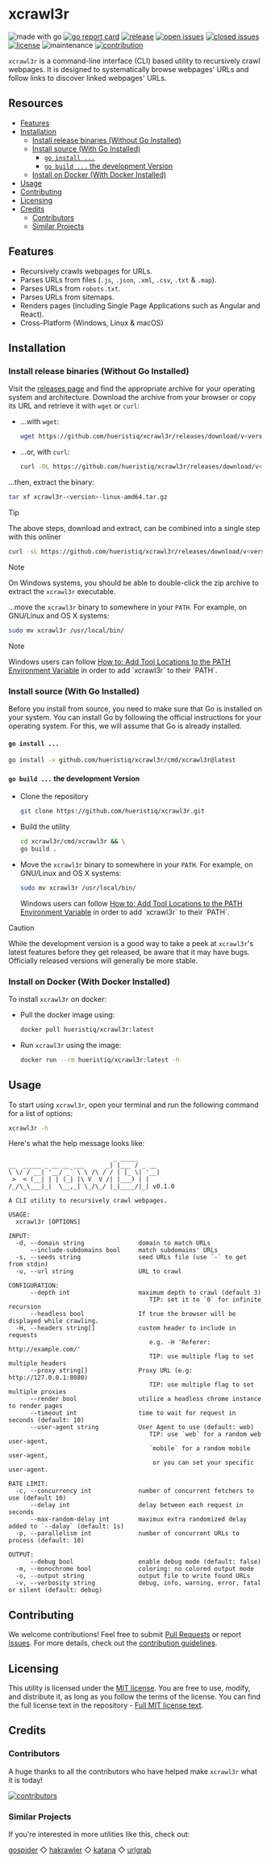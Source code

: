 # xcrawl3r

![made with go](https://img.shields.io/badge/made%20with-Go-1E90FF.svg) [![go report card](https://goreportcard.com/badge/github.com/hueristiq/xcrawl3r)](https://goreportcard.com/report/github.com/hueristiq/xcrawl3r) [![release](https://img.shields.io/github/release/hueristiq/xcrawl3r?style=flat&color=1E90FF)](https://github.com/hueristiq/xcrawl3r/releases) [![open issues](https://img.shields.io/github/issues-raw/hueristiq/xcrawl3r.svg?style=flat&color=1E90FF)](https://github.com/hueristiq/xcrawl3r/issues?q=is:issue+is:open) [![closed issues](https://img.shields.io/github/issues-closed-raw/hueristiq/xcrawl3r.svg?style=flat&color=1E90FF)](https://github.com/hueristiq/xcrawl3r/issues?q=is:issue+is:closed) [![license](https://img.shields.io/badge/license-MIT-gray.svg?color=1E90FF)](https://github.com/hueristiq/xcrawl3r/blob/master/LICENSE) ![maintenance](https://img.shields.io/badge/maintained%3F-yes-1E90FF.svg) [![contribution](https://img.shields.io/badge/contributions-welcome-1E90FF.svg)](https://github.com/hueristiq/xcrawl3r/blob/master/CONTRIBUTING.md)

`xcrawl3r` is a command-line interface (CLI) based utility to recursively crawl webpages. It is designed to systematically browse webpages' URLs and follow links to discover linked webpages' URLs.

## Resources

* [Features](#features)
* [Installation](#installation)
	* [Install release binaries (Without Go Installed)](#install-release-binaries-without-go-installed)
	* [Install source (With Go Installed)](#install-source-with-go-installed)
		* [`go install ...`](#go-install)
		* [`go build ...` the development Version](#go-build--the-development-version)
	* [Install on Docker (With Docker Installed)](#install-on-docker-with-docker-installed)
* [Usage](#usage)
* [Contributing](#contributing)
* [Licensing](#licensing)
* [Credits](#credits)
	* [Contributors](#contributors)
	* [Similar Projects](#similar-projects)

## Features

* Recursively crawls webpages for URLs.
* Parses URLs from files (`.js`, `.json`, `.xml`, `.csv`, `.txt` & `.map`).
* Parses URLs from `robots.txt`.
* Parses URLs from sitemaps.
* Renders pages (including Single Page Applications such as Angular and React).
* Cross-Platform (Windows, Linux & macOS)

## Installation

### Install release binaries (Without Go Installed)

Visit the [releases page](https://github.com/hueristiq/xcrawl3r/releases) and find the appropriate archive for your operating system and architecture. Download the archive from your browser or copy its URL and retrieve it with `wget` or `curl`:

* ...with `wget`:

	```bash
	wget https://github.com/hueristiq/xcrawl3r/releases/download/v<version>/xcrawl3r-<version>-linux-amd64.tar.gz
	```

* ...or, with `curl`:

	```bash
	curl -OL https://github.com/hueristiq/xcrawl3r/releases/download/v<version>/xcrawl3r-<version>-linux-amd64.tar.gz
	```

...then, extract the binary:

```bash
tar xf xcrawl3r-<version>-linux-amd64.tar.gz
```

> [!TIP]
> The above steps, download and extract, can be combined into a single step with this onliner
> 
> ```bash
> curl -sL https://github.com/hueristiq/xcrawl3r/releases/download/v<version>/xcrawl3r-<version>-linux-amd64.tar.gz | tar -xzv
> ```

> [!NOTE]
> On Windows systems, you should be able to double-click the zip archive to extract the `xcrawl3r` executable.

...move the `xcrawl3r` binary to somewhere in your `PATH`. For example, on GNU/Linux and OS X systems:

```bash
sudo mv xcrawl3r /usr/local/bin/
```

> [!NOTE]
> Windows users can follow [How to: Add Tool Locations to the PATH Environment Variable](https://msdn.microsoft.com/en-us/library/office/ee537574(v=office.14).aspx) in order to add `xcrawl3r` to their `PATH`.

### Install source (With Go Installed)

Before you install from source, you need to make sure that Go is installed on your system. You can install Go by following the official instructions for your operating system. For this, we will assume that Go is already installed.

#### `go install ...`

```bash
go install -v github.com/hueristiq/xcrawl3r/cmd/xcrawl3r@latest
```

#### `go build ...` the development Version

* Clone the repository

	```bash
	git clone https://github.com/hueristiq/xcrawl3r.git 
	```

* Build the utility

	```bash
	cd xcrawl3r/cmd/xcrawl3r && \
	go build .
	```

* Move the `xcrawl3r` binary to somewhere in your `PATH`. For example, on GNU/Linux and OS X systems:

	```bash
	sudo mv xcrawl3r /usr/local/bin/
	```

	Windows users can follow [How to: Add Tool Locations to the PATH Environment Variable](https://msdn.microsoft.com/en-us/library/office/ee537574(v=office.14).aspx) in order to add `xcrawl3r` to their `PATH`.


> [!CAUTION]
> While the development version is a good way to take a peek at `xcrawl3r`'s latest features before they get released, be aware that it may have bugs. Officially released versions will generally be more stable.

### Install on Docker (With Docker Installed)

To install `xcrawl3r` on docker:

* Pull the docker image using:

    ```bash
    docker pull hueristiq/xcrawl3r:latest
    ```

* Run `xcrawl3r` using the image:

    ```bash
    docker run --rm hueristiq/xcrawl3r:latest -h
    ```

## Usage

To start using `xcrawl3r`, open your terminal and run the following command for a list of options:

```bash
xcrawl3r -h
```

Here's what the help message looks like:

```text
                             _ _____      
__  _____ _ __ __ ___      _| |___ / _ __ 
\ \/ / __| '__/ _` \ \ /\ / / | |_ \| '__|
 >  < (__| | | (_| |\ V  V /| |___) | |   
/_/\_\___|_|  \__,_| \_/\_/ |_|____/|_| v0.1.0

A CLI utility to recursively crawl webpages.

USAGE:
  xcrawl3r [OPTIONS]

INPUT:
  -d, --domain string               domain to match URLs
      --include-subdomains bool     match subdomains' URLs
  -s, --seeds string                seed URLs file (use `-` to get from stdin)
  -u, --url string                  URL to crawl

CONFIGURATION:
      --depth int                   maximum depth to crawl (default 3)
                                       TIP: set it to `0` for infinite recursion
      --headless bool               If true the browser will be displayed while crawling.
  -H, --headers string[]            custom header to include in requests
                                       e.g. -H 'Referer: http://example.com/'
                                       TIP: use multiple flag to set multiple headers
      --proxy string[]              Proxy URL (e.g: http://127.0.0.1:8080)
                                       TIP: use multiple flag to set multiple proxies
      --render bool                 utilize a headless chrome instance to render pages
      --timeout int                 time to wait for request in seconds (default: 10)
      --user-agent string           User Agent to use (default: web)
                                       TIP: use `web` for a random web user-agent,
                                       `mobile` for a random mobile user-agent,
                                        or you can set your specific user-agent.

RATE LIMIT:
  -c, --concurrency int             number of concurrent fetchers to use (default 10)
      --delay int                   delay between each request in seconds
      --max-random-delay int        maximux extra randomized delay added to `--dalay` (default: 1s)
  -p, --parallelism int             number of concurrent URLs to process (default: 10)

OUTPUT:
      --debug bool                  enable debug mode (default: false)
  -m, --monochrome bool             coloring: no colored output mode
  -o, --output string               output file to write found URLs
  -v, --verbosity string            debug, info, warning, error, fatal or silent (default: debug)

```

## Contributing

We welcome contributions! Feel free to submit [Pull Requests](https://github.com/hueristiq/xcrawl3r/pulls) or report [Issues](https://github.com/hueristiq/xcrawl3r/issues). For more details, check out the [contribution guidelines](https://github.com/hueristiq/xcrawl3r/blob/master/CONTRIBUTING.md).

## Licensing

This utility is licensed under the [MIT license](https://opensource.org/license/mit). You are free to use, modify, and distribute it, as long as you follow the terms of the license. You can find the full license text in the repository - [Full MIT license text](https://github.com/hueristiq/xcrawl3r/blob/master/LICENSE).

## Credits

### Contributors

A huge thanks to all the contributors who have helped make `xcrawl3r` what it is today!

[![contributors](https://contrib.rocks/image?repo=hueristiq/xcrawl3r&max=500)](https://github.com/hueristiq/xcrawl3r/graphs/contributors)

### Similar Projects

If you're interested in more utilities like this, check out:

[gospider](https://github.com/jaeles-project/gospider) ◇ [hakrawler](https://github.com/hakluke/hakrawler) ◇ [katana](https://github.com/projectdiscovery/katana) ◇ [urlgrab](https://github.com/IAmStoxe/urlgrab)